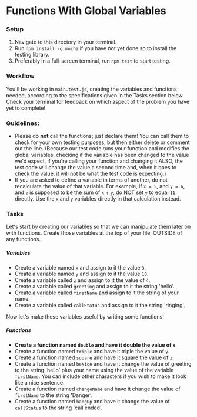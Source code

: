 # Functions With Global Variables

### Setup

1. Navigate to this directory in your terminal.
2. Run `npm install -g mocha` if you have not yet done so to install the testing library.
3. Preferably in a full-screen terminal, run `npm test` to start testing.


### Workflow

You'll be working in `main.test.js`, creating the variables and functions needed, according to the specifications given in the Tasks section below. Check your terminal for feedback on which aspect of the problem you have yet to complete!


### Guidelines:

* Please do **not** call the functions; just declare them! You can call them to check for your own testing purposes, but then either delete or comment out the line. (Because our test code runs your function and modifies the global variables, checking if the variable has been changed to the value we'd expect, if you're calling your function and changing it ALSO, the test code will change the value a second time and, when it goes to check the value, it will not be what the test code is expecting.)
* If you are asked to define a variable in terms of another, do not recalculate the value of that variable. For example, if `x = 5`, and `y = 6`, and `z` is supposed to be the sum of `x` + `y`, do NOT set `y` to equal `11` directly. Use the `x` and `y` variables directly in that calculation instead.


### Tasks

Let's start by creating our variables so that we can manipulate them later on with functions. Create those variables at the top of your file, OUTSIDE of any functions.


##### Variables

* Create a variable named `x` and assign to it the value `3`.
* Create a variable named `y` and assign to it the value `10`.
* Create a variable called `z` and assign to it the value of `4`.
* Create a variable called  `greeting` and  assign to it the string 'hello'.
* Create a variable called  `firstName` and assign to it the string of your name.
* Create a variable called  `callStatus` and assign to it the string 'ringing'.



Now let's make these variables useful by writing some functions!


##### Functions

* **Create a function named  `double` and have it double the value of `x`**.
* Create a function named  `triple` and have it triple the value of `y`.
* Create a function named  `square` and have it square the value of `z`.
* Create a function named  `beNice` and have it change the value of greeting to the string 'hello' plus your name using the value of the variable `firstName`. You can include other characters if you wish to make it look like a nice sentence.
* Create a function named  `changeName` and have it change the value of `firstName` to the string 'Danger'.
* Create a function named  `hangUp` and have it change the value of `callStatus` to the string 'call ended'.
